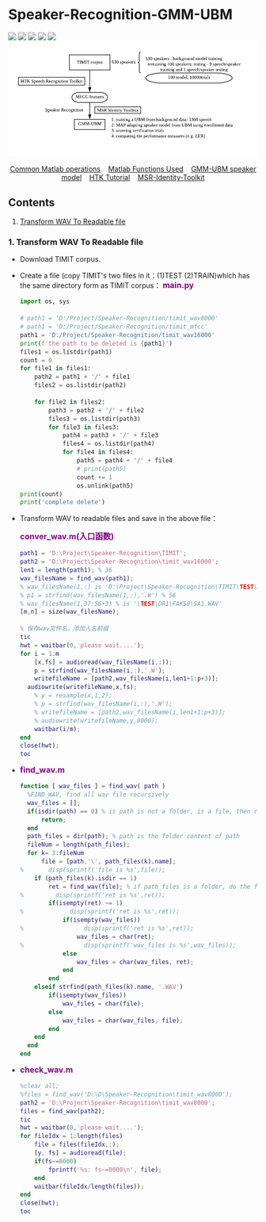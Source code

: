 # Speaker-Recognition-GMM-UBM

![](https://img.shields.io/badge/build-success-green) ![](https://img.shields.io/badge/language-matlab-yellow) ![](https://img.shields.io/badge/Toolkit-MSR%20Identity%20Toolkit-orange) ![](https://img.shields.io/badge/method-GMM--UBM-blue) ![](https://img.shields.io/badge/license-MathWorks-brightgreen) 
![](./pictures/01-gmm-ubm.png)

<p align="center">
	<a href="./docs/matlab-common-operations.md">Common Matlab operations</a>&nbsp;&nbsp;&nbsp;
	<a href="./docs/matlab-functions-you-will-encounter.md">Matlab Functions Used</a>&nbsp;&nbsp;&nbsp;
	<a href="./docs/GMM-UBM-speaker-model.md">GMM-UBM speaker model</a>&nbsp;&nbsp;&nbsp;
	<a href="./docs/HTK-Tutorial.md">HTK Tutorial</a>&nbsp;&nbsp;&nbsp;
	<a href="./docs/MSR-Identity-Toolkit.md">MSR-Identity-Toolkit</a>
</p>

## Contents

1. [Transform WAV To Readable file](#transform-wav-to-readable-file)




### 1. Transform WAV To Readable file

- Download TIMIT corpus.

- Create a file (copy TIMIT's two files in it：(1)TEST (2)TRAIN)which has the same directory form as TIMIT corpus：
  <font color=800080 size=3>**main.py**</font>

  ```python
  import os, sys
  
  # path1 = 'D:/Project/Speaker-Recognition/timit_wav8000'
  # path1 = 'D:/Project/Speaker-Recognition/timit_mfcc'
  path1 = 'D:/Project/Speaker-Recognition/timit_wav16000'
  print(f'the path to be deleted is {path1}')
  files1 = os.listdir(path1)
  count = 0
  for file1 in files1:
      path2 = path1 + '/' + file1
      files2 = os.listdir(path2)
  
      for file2 in files2:
          path3 = path2 + '/' + file2
          files3 = os.listdir(path3)
          for file3 in files3:
              path4 = path3 + '/' + file3
              files4 = os.listdir(path4)
              for file4 in files4:
                  path5 = path4 + '/' + file4
                  # print(path5)
                  count += 1
                  os.unlink(path5)
  print(count)
  print('complete delete')
  ```

- Transform WAV to readable files and save in the above file：

  <font color=800080 size=3>**conver_wav.m(入口函数)**</font>

  ```matlab
  path1 = 'D:\Project\Speaker-Recognition\TIMIT';
  path2 = 'D:\Project\Speaker-Recognition\timit_wav16000';
  len1 = length(path1); % 36
  wav_filesName = find_wav(path1);
  % wav_filesName(1,:) is 'D:\Project\Speaker-Recognition\TIMIT\TEST\DR1\FAKS0\SA1.WAV'
  % p1 = strfind(wav_filesName(1,:),'.W') % 56
  % wav_filesName(1,37:56+3) % is '\TEST\DR1\FAKS0\SA1.WAV'
  [m,n] = size(wav_filesName);
  
  % 保存wav文件名，添加人名前缀
  tic
  hwt = waitbar(0,'please wait....');
  for i = 1:m
      [x,fs] = audioread(wav_filesName(i,:));
      p = strfind(wav_filesName(i,:),'.W'); 
      writefileName = [path2,wav_filesName(i,len1+1:p+3)];
  	audiowrite(writefileName,x,fs);
      % y = resample(x,1,2);
      % p = strfind(wav_filesName(i,:),'.W'); 
      % writefileName = [path2,wav_filesName(i,len1+1:p+3)];
      % audiowrite(writefileName,y,8000);
      waitbar(i/m);
  end
  close(hwt);
  toc
  ```


- <font color=800080 size=3>**find_wav.m**</font>

    ```matlab
    function [ wav_files ] = find_wav( path )
      %FIND_WAV, find all wav file recursively
      wav_files = [];
      if(isdir(path) == 0) % is path is not a folder, is a file, then return 
          return;
      end
      path_files = dir(path); % path is the folder content of path
      fileNum = length(path_files);
      for k= 3:fileNum
          file = [path,'\', path_files(k).name];
    %       disp(sprintf('file is %s',file));
        if (path_files(k).isdir == 1)
            ret = find_wav(file); % if path_files is a folder, do the find_wav function to the input(file)
    %         disp(sprintf('ret is %s',ret));
            if(isempty(ret) ~= 1)
    %             disp(sprintf('ret is %s',ret));
                if(isempty(wav_files))
    %                 disp(sprintf('ret is %s',ret));
                    wav_files = char(ret);
    %                 disp(sprintf('wav_files is %s',wav_files));
                else
                    wav_files = char(wav_files, ret);
                end
            end
        elseif strfind(path_files(k).name, '.WAV')
            if(isempty(wav_files))
                wav_files = char(file);
            else
                wav_files = char(wav_files, file);
            end
        end
      end
    end
    ```

- <font color=800080 size=3>**check_wav.m**</font>

    ```matlab
    %clear all;
    %files = find_wav('D:\D\Speaker-Recognition\timit_wav8000');
    path2 = 'D:\Project\Speaker-Recognition\timit_wav8000';
    files = find_wav(path2);
    tic
    hwt = waitbar(0,'please wait....');
    for fileIdx = 1:length(files)
        file = files(fileIdx,:);
        [y, fs] = audioread(file);
        if(fs~=8000)
            fprintf('%s: fs~=8000\n', file);
        end
        waitbar(fileIdx/length(files));
    end
    close(hwt);
    toc
    ```



